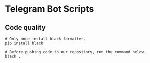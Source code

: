 # Telegram Bot Scripts

## Code quality
```
# Only once install black formatter.
pip install black
```
```
# Before pushing code to our repository, run the command below.
black .
```
